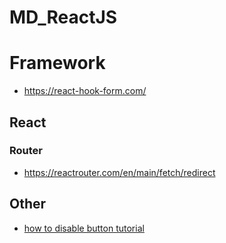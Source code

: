 # MD_ReactJS

# Framework 
- https://react-hook-form.com/

## React 
### Router
- https://reactrouter.com/en/main/fetch/redirect


## Other
- [how to disable button tutorial](https://sebhastian.com/react-disable-button/)